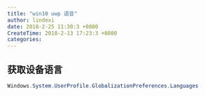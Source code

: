```yaml
---
title: "win10 uwp 语音"
author: lindexi
date: 2018-2-25 11:30:3 +0800
CreateTime: 2018-2-13 17:23:3 +0800
categories: 
---
```


<!-- 草稿 -->

<!--more-->



## 获取设备语言

```csharp
Windows.System.UserProfile.GlobalizationPreferences.Languages
```

